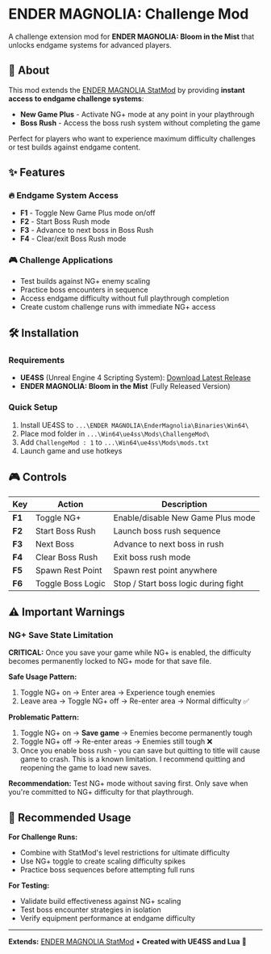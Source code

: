 # ENDER MAGNOLIA: Challenge Mod

A challenge extension mod for **ENDER MAGNOLIA: Bloom in the Mist** that unlocks endgame systems for advanced players.

## 🎯 About

This mod extends the [ENDER MAGNOLIA StatMod](https://github.com/mattdavida/EnderMagnoliaStatMod) by providing **instant access to endgame challenge systems**:

- **New Game Plus** - Activate NG+ mode at any point in your playthrough
- **Boss Rush** - Access the boss rush system without completing the game

Perfect for players who want to experience maximum difficulty challenges or test builds against endgame content.

## ✨ Features

### 🔥 Endgame System Access
- **F1** - Toggle New Game Plus mode on/off
- **F2** - Start Boss Rush mode
- **F3** - Advance to next boss in Boss Rush
- **F4** - Clear/exit Boss Rush mode

### 🎮 Challenge Applications
- Test builds against NG+ enemy scaling
- Practice boss encounters in sequence
- Access endgame difficulty without full playthrough completion
- Create custom challenge runs with immediate NG+ access

## 🛠️ Installation

### Requirements
- **UE4SS** (Unreal Engine 4 Scripting System): [Download Latest Release](https://github.com/UE4SS-RE/RE-UE4SS/releases)
- **ENDER MAGNOLIA: Bloom in the Mist** (Fully Released Version)

### Quick Setup
1. Install UE4SS to `...\ENDER MAGNOLIA\EnderMagnolia\Binaries\Win64\`
2. Place mod folder in `...\Win64\ue4ss\Mods\ChallengeMod\`
3. Add `ChallengeMod : 1` to `...\Win64\ue4ss\Mods\mods.txt`
4. Launch game and use hotkeys

## 🎮 Controls

| Key | Action | Description |
|-----|--------|-------------|
| **F1** | Toggle NG+ | Enable/disable New Game Plus mode |
| **F2** | Start Boss Rush | Launch boss rush sequence |
| **F3** | Next Boss | Advance to next boss in rush |
| **F4** | Clear Boss Rush | Exit boss rush mode |
| **F5** | Spawn Rest Point | Spawn rest point anywhere |
| **F6** | Toggle Boss Logic | Stop / Start boss logic during fight |

## ⚠️ Important Warnings

### NG+ Save State Limitation
**CRITICAL:** Once you save your game while NG+ is enabled, the difficulty becomes permanently locked to NG+ mode for that save file.

**Safe Usage Pattern:**
1. Toggle NG+ on → Enter area → Experience tough enemies
2. Leave area → Toggle NG+ off → Re-enter area → Normal difficulty ✅

**Problematic Pattern:**
1. Toggle NG+ on → **Save game** → Enemies become permanently tough
2. Toggle NG+ off → Re-enter areas → Enemies still tough ❌
3. Once you enable boss rush - you can save but quitting to title will cause game to crash. This is a known limitation. I recommend quitting and reopening the game to load new saves. 

**Recommendation:** Test NG+ mode without saving first. Only save when you're committed to NG+ difficulty for that playthrough.

## 🎯 Recommended Usage

**For Challenge Runs:**
- Combine with StatMod's level restrictions for ultimate difficulty
- Use NG+ toggle to create scaling difficulty spikes
- Practice boss sequences before attempting full runs

**For Testing:**
- Validate build effectiveness against NG+ scaling
- Test boss encounter strategies in isolation
- Verify equipment performance at endgame difficulty

---

**Extends:** [ENDER MAGNOLIA StatMod](https://github.com/mattdavida/EnderMagnoliaStatMod) • **Created with UE4SS and Lua** 🌸 